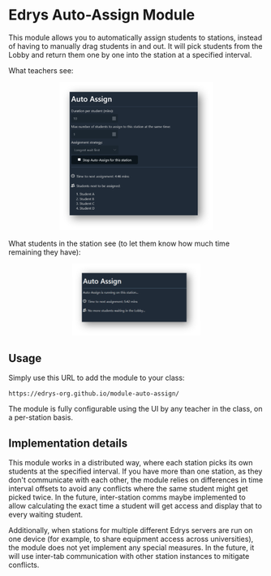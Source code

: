 # Edrys Auto-Assign Module

This module allows you to automatically assign students to stations, instead of having to manually drag students in and out. It will pick students from the Lobby and return them one by one into the station at a specified interval.

What teachers see:
<div align="center">
<img src="screen-teacher.png" style="width: 60%"/>
</div>


What students in the station see (to let them know how much time remaining they have):
<div align="center">
<img src="screen-student.png" style="width: 50%"/>
</div>

## Usage

Simply use this URL to add the module to your class:

```
https://edrys-org.github.io/module-auto-assign/
```

The module is fully configurable using the UI by any teacher in the class, on a per-station basis.

## Implementation details

This module works in a distributed way, where each station picks its own students at the specified interval. If you have more than one station, as they don't communicate with each other, the module relies on differences in time interval offsets to avoid any conflicts where the same student might get picked twice. In the future, inter-station comms maybe implemented to allow calculating the exact time a student will get access and display that to every waiting student.

Additionally, when stations for multiple different Edrys servers are run on one device (for example, to share equipment access across universities), the module does not yet implement any special measures. In the future, it will use inter-tab communication with other station instances to mitigate conflicts.
